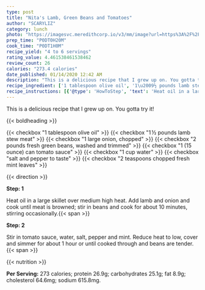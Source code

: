 ```yaml
---
type: post
title: "Nita's Lamb, Green Beans and Tomatoes"
author: "SCARYLIZ"
category: lunch
photo: "https://imagesvc.meredithcorp.io/v3/mm/image?url=https%3A%2F%2Fimages.media-allrecipes.com%2Fuserphotos%2F342491.jpg"
prep_time: "P0DT0H20M"
cook_time: "P0DT1H0M"
recipe_yield: "4 to 6 servings"
rating_value: 4.461538461538462
review_count: 26
calories: "273.4 calories"
date_published: 01/14/2020 12:42 AM
description: "This is a delicious recipe that I grew up on. You gotta try it!"
recipe_ingredient: ['1 tablespoon olive oil', '1\u2009½ pounds lamb stew meat', '1 large onion, chopped', '2 pounds fresh green beans, washed and trimmed', '1 (15 ounce) can tomato sauce', '1 cup water', 'salt and pepper to taste', '2 teaspoons chopped fresh mint leaves']
recipe_instructions: [{'@type': 'HowToStep', 'text': 'Heat oil in a large skillet over medium high heat. Add lamb and onion and cook until meat is browned; stir in beans and cook for about 10 minutes, stirring occasionally.\n'}, {'@type': 'HowToStep', 'text': 'Stir in tomato sauce, water, salt, pepper and mint. Reduce heat to low, cover and simmer for about 1 hour or until cooked through and beans are tender.\n'}]
---
```


This is a delicious recipe that I grew up on. You gotta try it! 

{{< boldheading >}}

{{< checkbox "1 tablespoon olive oil" >}}
{{< checkbox "1 ½ pounds lamb stew meat" >}}
{{< checkbox "1 large onion, chopped" >}}
{{< checkbox "2 pounds fresh green beans, washed and trimmed" >}}
{{< checkbox "1 (15 ounce) can tomato sauce" >}}
{{< checkbox "1 cup water" >}}
{{< checkbox "salt and pepper to taste" >}}
{{< checkbox "2 teaspoons chopped fresh mint leaves" >}}


{{< direction >}}

**Step: 1**

Heat oil in a large skillet over medium high heat. Add lamb and onion and cook until meat is browned; stir in beans and cook for about 10 minutes, stirring occasionally.{{< span >}}

**Step: 2**

Stir in tomato sauce, water, salt, pepper and mint. Reduce heat to low, cover and simmer for about 1 hour or until cooked through and beans are tender.{{< span >}}

{{< nutrition >}}

**Per Serving:** 273 calories; protein 26.9g; carbohydrates 25.1g; fat 8.9g; cholesterol 64.6mg; sodium 615.8mg.